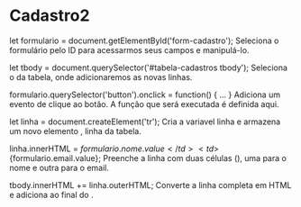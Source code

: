 # Cadastro2
let formulario = document.getElementById('form-cadastro');
Seleciona o formulário pelo ID para acessarmos seus campos e manipulá-lo.

let tbody = document.querySelector('#tabela-cadastros tbody');
Seleciona o <tbody> da tabela, onde adicionaremos as novas linhas.

formulario.querySelector('button').onclick = function() { ... }
Adiciona um evento de clique ao botão. A função que será executada é definida aqui.

let linha = document.createElement('tr');
Cria a variavel linha e armazena um novo elemento <tr>, linha da tabela.

linha.innerHTML = <td>${formulario.nome.value}</td><td>${formulario.email.value}</td>;
Preenche a linha com duas células (<td>), uma para o nome e outra para o email.

tbody.innerHTML += linha.outerHTML;
Converte a linha completa em HTML e adiciona ao final do <tbody>.